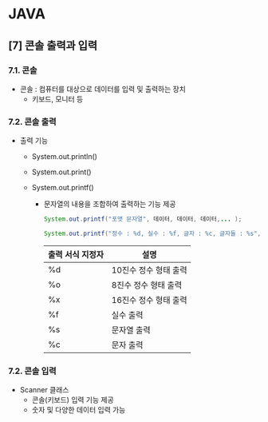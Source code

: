 JAVA
===
[7] 콘솔 출력과 입력
----
### 7.1. 콘솔
- 콘솔 : 컴퓨터를 대상으로 데이터를 입력 및 출력하는 장치
    - 키보드, 모니터 등

### 7.2. 콘솔 출력
- 출력 기능
    - System.out.println()
    - System.out.print()
    - System.out.printf() 
        
        - 문자열의 내용을 조합하여 출력하는 기능 제공 
            ```java
            System.out.printf("포맷 문자열", 데이터, 데이터, 데이터,... );

            System.out.printf("정수 : %d, 실수 : %f, 글자 : %c, 글자들 : %s", 10, 3.14, 'A', "이순신");
            ```

            |출력 서식 지정자 |설명|
            |---|---|
            |%d|10진수 정수 형태 출력|
            |%o|8진수 정수 형태 출력|
            |%x|16진수 정수 형태 출력|
            |%f|실수 출력|
            |%s|문자열 출력|
            |%c|문자 출력 |

### 7.2. 콘솔 입력
- Scanner 클래스 
    - 콘솔(키보드) 입력 기능 제공 
    - 숫자 및 다양한 데이터 입력 가능
        
